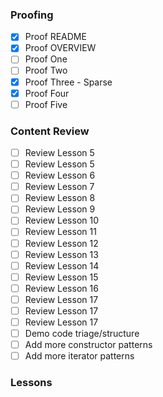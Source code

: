 ### Proofing
- [x] Proof  README 
- [x] Proof OVERVIEW 
- [ ] Proof One 
- [ ] Proof Two 
- [x] Proof Three - Sparse
- [x] Proof Four
- [ ] Proof Five 

### Content Review
- [ ] Review Lesson 5 
- [ ] Review Lesson 5 
- [ ] Review Lesson 6 
- [ ] Review Lesson 7 
- [ ] Review Lesson 8 
- [ ] Review Lesson 9 
- [ ] Review Lesson 10
- [ ] Review Lesson 11 
- [ ] Review Lesson 12 
- [ ] Review Lesson 13 
- [ ] Review Lesson 14 
- [ ] Review Lesson 15 
- [ ] Review Lesson 16 
- [ ] Review Lesson 17 
- [ ] Review Lesson 17 
- [ ] Review Lesson 17 
- [ ] Demo code triage/structure
- [ ] Add more constructor patterns 
- [ ] Add more iterator patterns 

### Lessons


